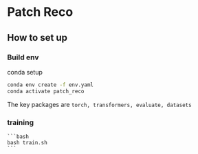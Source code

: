 # Patch Reco

## How to set up

### Build env
conda setup

```bash
conda env create -f env.yaml
conda activate patch_reco
```

The key packages are `torch, transformers, evaluate, datasets`

### training
    ```bash
    bash train.sh
    ```
